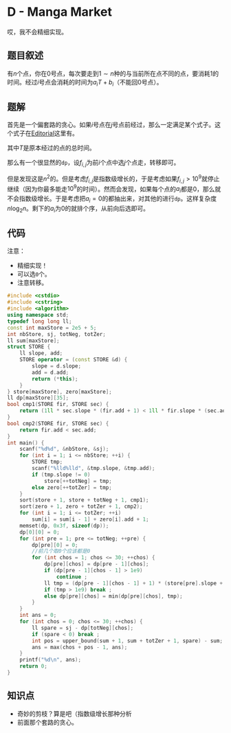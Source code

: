 # D - Manga Market

哎，我不会精细实现。

## 题目叙述

有$n$个点，你在$0$号点，每次要走到$1\sim n$种的与当前所在点不同的点，要消耗$1$的时间。经过$i$号点会消耗的时间为$a_iT+b_i$（不能回$0$号点）。

## 题解

首先是一个偏套路的贪心。如果$i$号点在$j$号点前经过，那么一定满足某个式子。这个式子在[Editorial](https://img.atcoder.jp/hitachi2020/editorial.pdf)这里有。

其中$T$是原本经过的点的总时间。

那么有一个很显然的`dp`，设$f_{i,j}$为前$i$个点中选$j$个点走，转移即可。

但是发现这是$n^2$的。但是考虑$f_{i,j}$是指数级增长的，于是考虑如果$f_{i,j}>10^9$就停止继续（因为你最多能走$10^9$的时间）。然而会发现，如果每个点的$a_i$都是0，那么就不会指数级增长。于是考虑把$a_i=0$的都抽出来，对其他的进行$\texttt{dp}$。这样复杂度$n\log_2n$。剩下的$a_i$为0的就排个序，从前向后选即可。

## 代码

注意：

+ 精细实现！
+ 可以选`0`个。
+ 注意转移。

```cpp
#include <cstdio>
#include <cstring>
#include <algorithm>
using namespace std;
typedef long long ll;
const int maxStore = 2e5 + 5;
int nbStore, sj, totNeg, totZer;
ll sum[maxStore];
struct STORE {
	ll slope, add;
	STORE operator = (const STORE &d) {
		slope = d.slope;
		add = d.add;
		return (*this);
	}
} store[maxStore], zero[maxStore];
ll dp[maxStore][35];
bool cmp1(STORE fir, STORE sec) {
	return (1ll * sec.slope * (fir.add + 1) < 1ll * fir.slope * (sec.add + 1));
}
bool cmp2(STORE fir, STORE sec) {
	return fir.add < sec.add;
}
int main() {
	scanf("%d%d", &nbStore, &sj);
	for (int i = 1; i <= nbStore; ++i) {
		STORE tmp;
		scanf("%lld%lld", &tmp.slope, &tmp.add);
		if (tmp.slope != 0)
			store[++totNeg] = tmp;
		else zero[++totZer] = tmp;
	}
	sort(store + 1, store + totNeg + 1, cmp1);
	sort(zero + 1, zero + totZer + 1, cmp2);
	for (int i = 1; i <= totZer; ++i)
		sum[i] = sum[i - 1] + zero[i].add + 1;
	memset(dp, 0x3f, sizeof(dp));
	dp[0][0] = 0;
	for (int pre = 1; pre <= totNeg; ++pre) {
		dp[pre][0] = 0;
		//前几个取0个应该都是0 
		for (int chos = 1; chos <= 30; ++chos) {
			dp[pre][chos] = dp[pre - 1][chos];
			if (dp[pre - 1][chos - 1] > 1e9)
				continue ;
			ll tmp = (dp[pre - 1][chos - 1] + 1) * (store[pre].slope + 1) + store[pre].add; //这里把每条边+的1都带在前面，就是先+1再乘。
			if (tmp > 1e9) break ;
			else dp[pre][chos] = min(dp[pre][chos], tmp);
		}
	}
	int ans = 0;
	for (int chos = 0; chos <= 30; ++chos) {
		ll spare = sj - dp[totNeg][chos];
		if (spare < 0) break ;
		int pos = upper_bound(sum + 1, sum + totZer + 1, spare) - sum;
		ans = max(chos + pos - 1, ans);
	}
	printf("%d\n", ans);
	return 0;
}
```

## 知识点

+ 奇妙的剪枝？算是吧（指数级增长那种分析
+ 前面那个套路的贪心。